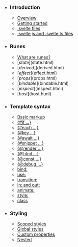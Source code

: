 -   ### Introduction
    
    -   [Overview](overview.html)
    -   [Getting started](getting-started.html)
    -   [.svelte files](svelte-files.html)
    -   [.svelte.js and .svelte.ts files](svelte-js-files.html)
-   ### Runes
    
    -   [What are runes?](what-are-runes.html)
    -   [$state]($state.html)
    -   [$derived]($derived.html)
    -   [$effect]($effect.html)
    -   [$props]($props.html)
    -   [$bindable]($bindable.html)
    -   [$inspect]($inspect.html)
    -   [$host]($host.html)
-   ### Template syntax
    
    -   [Basic markup](basic-markup.html)
    -   [{#if ...}](if.html)
    -   [{#each ...}](each.html)
    -   [{#key ...}](key.html)
    -   [{#await ...}](await.html)
    -   [{#snippet ...}](snippet.html)
    -   [{@render ...}](@render.html)
    -   [{@html ...}](@html.html)
    -   [{@const ...}](@const.html)
    -   [{@debug ...}](@debug.html)
    -   [bind:](bind.html)
    -   [use:](use.html)
    -   [transition:](transition.html)
    -   [in: and out:](in-and-out.html)
    -   [animate:](animate.html)
    -   [style:](style.html)
    -   [class](class.html)
-   ### Styling
    
    -   [Scoped styles](scoped-styles.html)
    -   [Global styles](global-styles.html)
    -   [Custom properties](custom-properties.html)
    -   [Nested <style> elements](nested-style-elements.html)
-   ### Special elements
    
    -   [<svelte:boundary>](svelte-boundary.html)
    -   [<svelte:window>](svelte-window.html)
    -   [<svelte:document>](svelte-document.html)
    -   [<svelte:body>](svelte-body.html)
    -   [<svelte:head>](svelte-head.html)
    -   [<svelte:element>](svelte-element.html)
    -   [<svelte:options>](svelte-options.html)
-   ### Runtime
    
    -   [Stores](stores.html)
    -   [Context](context.html)
    -   [Lifecycle hooks](lifecycle-hooks.html)
    -   [Imperative component API](imperative-component-api.html)
-   ### Misc
    
    -   [Testing](testing.html)
    -   [TypeScript](typescript.html)
    -   [Custom elements](custom-elements.html)
    -   [Svelte 4 migration guide](v4-migration-guide.html)
    -   [Svelte 5 migration guide](v5-migration-guide.html)
    -   [Frequently asked questions](faq.html)
-   ### Reference
    
    -   [svelte](svelte.html)
    -   [svelte/action](svelte-action.html)
    -   [svelte/animate](svelte-animate.html)
    -   [svelte/compiler](svelte-compiler.html)
    -   [svelte/easing](svelte-easing.html)
    -   [svelte/events](svelte-events.html)
    -   [svelte/legacy](svelte-legacy.html)
    -   [svelte/motion](svelte-motion.html)
    -   [svelte/reactivity/window](svelte-reactivity-window.html)
    -   [svelte/reactivity](svelte-reactivity.html)
    -   [svelte/server](svelte-server.html)
    -   [svelte/store](svelte-store.html)
    -   [svelte/transition](svelte-transition.html)
    -   [Compiler errors](compiler-errors.html)
    -   [Compiler warnings](compiler-warnings.html)
    -   [Runtime errors](runtime-errors.html)
    -   [Runtime warnings](runtime-warnings.html)
-   ### Legacy APIs
    
    -   [Overview](legacy-overview.html)
    -   [Reactive let/var declarations](legacy-let.html)
    -   [Reactive $: statements](legacy-reactive-assignments.html)
    -   [export let](legacy-export-let.html)
    -   [$$props and $$restProps](legacy-$$props-and-$$restProps.html)
    -   [on:](legacy-on.html)
    -   [<slot>](legacy-slots.html)
    -   [$$slots](legacy-$$slots.html)
    -   [<svelte:fragment>](legacy-svelte-fragment.html)
    -   [<svelte:component>](legacy-svelte-component.html)
    -   [<svelte:self>](legacy-svelte-self.html)
    -   [Imperative component API](legacy-component-api.html)

SvelteMisc

# Testing

### On this page

-   [Testing](testing.html)
-   [Unit and integration testing using Vitest](testing.html#Unit-and-integration-testing-using-Vitest)
-   [E2E tests using Playwright](testing.html#E2E-tests-using-Playwright)

Testing helps you write and maintain your code and guard against regressions. Testing frameworks help you with that, allowing you to describe assertions or expectations about how your code should behave. Svelte is unopinionated about which testing framework you use — you can write unit tests, integration tests, and end-to-end tests using solutions like [Vitest](https://vitest.dev/), [Jasmine](https://jasmine.github.io/), [Cypress](https://www.cypress.io/) and [Playwright](https://playwright.dev/).

## Unit and integration testing using Vitest[](testing.html#Unit-and-integration-testing-using-Vitest)

Unit tests allow you to test small isolated parts of your code. Integration tests allow you to test parts of your application to see if they work together. If you’re using Vite (including via SvelteKit), we recommend using [Vitest](https://vitest.dev/).

To get started, install Vitest:

npm install -D vitest

Then adjust your `vite.config.js`:

vite.config

import { `function defineConfig(config: UserConfig): UserConfig (+3 overloads)`defineConfig } from 'vitest/config';
export default `function defineConfig(config: UserConfig): UserConfig (+3 overloads)`defineConfig({
	// ...
	// Tell Vitest to use the `browser` entry points in `package.json` files, even though it's running in Node
	`UserConfig.resolve?: (ResolveOptions & {     alias?: AliasOptions; }) | undefined`

Configure resolver

resolve: `var process: NodeJS.Process`process.`NodeJS.Process.env: NodeJS.ProcessEnv`

The `process.env` property returns an object containing the user environment.
See [`environ(7)`](http://man7.org/linux/man-pages/man7/environ.7.html).

An example of this object looks like:

{
  TERM: 'xterm-256color',
  SHELL: '/usr/local/bin/bash',
  USER: 'maciej',
  PATH: '~/.bin/:/usr/bin:/bin:/usr/sbin:/sbin:/usr/local/bin',
  PWD: '/Users/maciej',
  EDITOR: 'vim',
  SHLVL: '1',
  HOME: '/Users/maciej',
  LOGNAME: 'maciej',
  _: '/usr/local/bin/node'
}

It is possible to modify this object, but such modifications will not be
reflected outside the Node.js process, or (unless explicitly requested)
to other `Worker` threads.
In other words, the following example would not work:

node -e 'process.env.foo = "bar"' &#x26;#x26;&#x26;#x26; echo $foo

While the following will:

import { env } from 'node:process';
env.foo = 'bar';
console.log(env.foo);

Assigning a property on `process.env` will implicitly convert the value
to a string. **This behavior is deprecated.** Future versions of Node.js may
throw an error when the value is not a string, number, or boolean.

import { env } from 'node:process';
env.test = null;
console.log(env.test);
// => 'null'
env.test = undefined;
console.log(env.test);
// => 'undefined'

Use `delete` to delete a property from `process.env`.

import { env } from 'node:process';
env.TEST = 1;
delete env.TEST;
console.log(env.TEST);
// => undefined

On Windows operating systems, environment variables are case-insensitive.

import { env } from 'node:process';
env.TEST = 1;
console.log(env.test);
// => 1

Unless explicitly specified when creating a `Worker` instance,
each `Worker` thread has its own copy of `process.env`, based on its
parent thread’s `process.env`, or whatever was specified as the `env` option
to the `Worker` constructor. Changes to `process.env` will not be visible
across `Worker` threads, and only the main thread can make changes that
are visible to the operating system or to native add-ons. On Windows, a copy of `process.env` on a `Worker` instance operates in a case-sensitive manner
unlike the main thread.

@sincev0.1.27

env.`string | undefined`VITEST
		? {
				`ResolveOptions.conditions?: string[] | undefined`conditions: ['browser']
			}
		: `var undefined`undefined
});

> If loading the browser version of all your packages is undesirable, because (for example) you also test backend libraries, [you may need to resort to an alias configuration](https://github.com/testing-library/svelte-testing-library/issues/222#issuecomment-1909993331)

You can now write unit tests for code inside your `.js/.ts` files:

multiplier.svelte.test

import { `function flushSync<T = void>(fn?: (() => T) | undefined): T`

Synchronously flush any pending updates.
Returns void if no callback is provided, otherwise returns the result of calling the callback.

flushSync } from 'svelte';
import { `const expect: ExpectStatic`expect, `const test: TestAPI`

Defines a test case with a given name and test function. The test function can optionally be configured with test options.

@paramname - The name of the test or a function that will be used as a test name.

@paramoptionsOrFn - Optional. The test options or the test function if no explicit name is provided.

@paramoptionsOrTest - Optional. The test function or options, depending on the previous parameters.

@throwsError If called inside another test function.

@example`ts // Define a simple test test('should add two numbers', () => {   expect(add(1, 2)).toBe(3); }); `

@example`ts // Define a test with options test('should subtract two numbers', { retry: 3 }, () => {   expect(subtract(5, 2)).toBe(3); }); `

test } from 'vitest';
import { `import multiplier`multiplier } from './multiplier.svelte.js';
`test<object>(name: string | Function, fn?: TestFunction<object> | undefined, options?: number | TestOptions): void (+2 overloads)`

Defines a test case with a given name and test function. The test function can optionally be configured with test options.

@paramname - The name of the test or a function that will be used as a test name.

@paramoptionsOrFn - Optional. The test options or the test function if no explicit name is provided.

@paramoptionsOrTest - Optional. The test function or options, depending on the previous parameters.

@throwsError If called inside another test function.

@example`ts // Define a simple test test('should add two numbers', () => {   expect(add(1, 2)).toBe(3); }); `

@example`ts // Define a test with options test('should subtract two numbers', { retry: 3 }, () => {   expect(subtract(5, 2)).toBe(3); }); `

test('Multiplier', () => {
	let `let double: any`double = `import multiplier`multiplier(0, 2);
	`expect<any>(actual: any, message?: string): Assertion<any> (+1 overload)`expect(`let double: any`double.value).`JestAssertion<any>.toEqual: <number>(expected: number) => void`

Used when you want to check that two objects have the same value.
This matcher recursively checks the equality of all fields, rather than checking for object identity.

@exampleexpect(user).toEqual({ name: 'Alice', age: 30 });

toEqual(0);
	`let double: any`double.set(5);
	`expect<any>(actual: any, message?: string): Assertion<any> (+1 overload)`expect(`let double: any`double.value).`JestAssertion<any>.toEqual: <number>(expected: number) => void`

Used when you want to check that two objects have the same value.
This matcher recursively checks the equality of all fields, rather than checking for object identity.

@exampleexpect(user).toEqual({ name: 'Alice', age: 30 });

toEqual(10);
});

multiplier.svelte

/**
 * @param {number} initial
 * @param {number} k
 */
export function `function multiplier(initial: number, k: number): {     readonly value: number;     set: (c: number) => void; }`

@paraminitial 

@paramk 

multiplier(`initial: number`

@paraminitial 

initial, `k: number`

@paramk 

k) {
	let `let count: number`count = `function $state<number>(initial: number): number (+1 overload) namespace $state`

Declares reactive state.

Example:

let count = $state(0);

[https://svelte.dev/docs/svelte/$state]($state.html)

@paraminitial The initial value

$state(`initial: number`

@paraminitial 

initial);
	return {
		get `value: number`value() {
			return `let count: number`count * `k: number`

@paramk 

k;
		},
		/** @param {number} c */
		`set: (c: number) => void`

@paramc 

set: (`c: number`

@paramc 

c) => {
			`let count: number`count = `c: number`

@paramc 

c;
		}
	};
}export function `function multiplier(initial: number, k: number): {     readonly value: number;     set: (c: number) => void; }`multiplier(`initial: number`initial: number, `k: number`k: number) {
	let `let count: number`count = `function $state<number>(initial: number): number (+1 overload) namespace $state`

Declares reactive state.

Example:

let count = $state(0);

[https://svelte.dev/docs/svelte/$state]($state.html)

@paraminitial The initial value

$state(`initial: number`initial);
	return {
		get `value: number`value() {
			return `let count: number`count * `k: number`k;
		},
		`set: (c: number) => void`set: (`c: number`c: number) => {
			`let count: number`count = `c: number`c;
		}
	};
}

### Using runes inside your test files[](testing.html#Unit-and-integration-testing-using-Vitest-Using-runes-inside-your-test-files)

Since Vitest processes your test files the same way as your source files, you can use runes inside your tests as long as the filename includes `.svelte`:

multiplier.svelte.test

import { `function flushSync<T = void>(fn?: (() => T) | undefined): T`

Synchronously flush any pending updates.
Returns void if no callback is provided, otherwise returns the result of calling the callback.

flushSync } from 'svelte';
import { `const expect: ExpectStatic`expect, `const test: TestAPI`

Defines a test case with a given name and test function. The test function can optionally be configured with test options.

@paramname - The name of the test or a function that will be used as a test name.

@paramoptionsOrFn - Optional. The test options or the test function if no explicit name is provided.

@paramoptionsOrTest - Optional. The test function or options, depending on the previous parameters.

@throwsError If called inside another test function.

@example`ts // Define a simple test test('should add two numbers', () => {   expect(add(1, 2)).toBe(3); }); `

@example`ts // Define a test with options test('should subtract two numbers', { retry: 3 }, () => {   expect(subtract(5, 2)).toBe(3); }); `

test } from 'vitest';
import { `import multiplier`multiplier } from './multiplier.svelte.js';
`test<object>(name: string | Function, fn?: TestFunction<object> | undefined, options?: number | TestOptions): void (+2 overloads)`

Defines a test case with a given name and test function. The test function can optionally be configured with test options.

@paramname - The name of the test or a function that will be used as a test name.

@paramoptionsOrFn - Optional. The test options or the test function if no explicit name is provided.

@paramoptionsOrTest - Optional. The test function or options, depending on the previous parameters.

@throwsError If called inside another test function.

@example`ts // Define a simple test test('should add two numbers', () => {   expect(add(1, 2)).toBe(3); }); `

@example`ts // Define a test with options test('should subtract two numbers', { retry: 3 }, () => {   expect(subtract(5, 2)).toBe(3); }); `

test('Multiplier', () => {
	let `let count: number`count = `function $state<0>(initial: 0): 0 (+1 overload) namespace $state`

Declares reactive state.

Example:

let count = $state(0);

[https://svelte.dev/docs/svelte/$state]($state.html)

@paraminitial The initial value

$state(0);
	let `let double: any`double = `import multiplier`multiplier(() => `let count: number`count, 2);
	`expect<any>(actual: any, message?: string): Assertion<any> (+1 overload)`expect(`let double: any`double.value).`JestAssertion<any>.toEqual: <number>(expected: number) => void`

Used when you want to check that two objects have the same value.
This matcher recursively checks the equality of all fields, rather than checking for object identity.

@exampleexpect(user).toEqual({ name: 'Alice', age: 30 });

toEqual(0);
	`let count: number`count = 5;
	`expect<any>(actual: any, message?: string): Assertion<any> (+1 overload)`expect(`let double: any`double.value).`JestAssertion<any>.toEqual: <number>(expected: number) => void`

Used when you want to check that two objects have the same value.
This matcher recursively checks the equality of all fields, rather than checking for object identity.

@exampleexpect(user).toEqual({ name: 'Alice', age: 30 });

toEqual(10);
});

multiplier.svelte

/**
 * @param {() => number} getCount
 * @param {number} k
 */
export function `function multiplier(getCount: () => number, k: number): {     readonly value: number; }`

@paramgetCount 

@paramk 

multiplier(`getCount: () => number`

@paramgetCount 

getCount, `k: number`

@paramk 

k) {
	return {
		get `value: number`value() {
			return `getCount: () => number`

@paramgetCount 

getCount() * `k: number`

@paramk 

k;
		}
	};
}export function `function multiplier(getCount: () => number, k: number): {     readonly value: number; }`multiplier(`getCount: () => number`getCount: () => number, `k: number`k: number) {
	return {
		get `value: number`value() {
			return `getCount: () => number`getCount() * `k: number`k;
		}
	};
}

If the code being tested uses effects, you need to wrap the test inside `$effect.root`:

logger.svelte.test

import { `function flushSync<T = void>(fn?: (() => T) | undefined): T`

Synchronously flush any pending updates.
Returns void if no callback is provided, otherwise returns the result of calling the callback.

flushSync } from 'svelte';
import { `const expect: ExpectStatic`expect, `const test: TestAPI`

Defines a test case with a given name and test function. The test function can optionally be configured with test options.

@paramname - The name of the test or a function that will be used as a test name.

@paramoptionsOrFn - Optional. The test options or the test function if no explicit name is provided.

@paramoptionsOrTest - Optional. The test function or options, depending on the previous parameters.

@throwsError If called inside another test function.

@example`ts // Define a simple test test('should add two numbers', () => {   expect(add(1, 2)).toBe(3); }); `

@example`ts // Define a test with options test('should subtract two numbers', { retry: 3 }, () => {   expect(subtract(5, 2)).toBe(3); }); `

test } from 'vitest';
import { `import logger`logger } from './logger.svelte.js';
`test<object>(name: string | Function, fn?: TestFunction<object> | undefined, options?: number | TestOptions): void (+2 overloads)`

Defines a test case with a given name and test function. The test function can optionally be configured with test options.

@paramname - The name of the test or a function that will be used as a test name.

@paramoptionsOrFn - Optional. The test options or the test function if no explicit name is provided.

@paramoptionsOrTest - Optional. The test function or options, depending on the previous parameters.

@throwsError If called inside another test function.

@example`ts // Define a simple test test('should add two numbers', () => {   expect(add(1, 2)).toBe(3); }); `

@example`ts // Define a test with options test('should subtract two numbers', { retry: 3 }, () => {   expect(subtract(5, 2)).toBe(3); }); `

test('Effect', () => {
	const `const cleanup: () => void`cleanup = `namespace $effect function $effect(fn: () => void | (() => void)): void`

Runs code when a component is mounted to the DOM, and then whenever its dependencies change, i.e. `$state` or `$derived` values.
The timing of the execution is after the DOM has been updated.

Example:

$effect(() => console.log('The count is now ' + count));

If you return a function from the effect, it will be called right before the effect is run again, or when the component is unmounted.

Does not run during server side rendering.

[https://svelte.dev/docs/svelte/$effect]($effect.html)

@paramfn The function to execute

$effect.`function $effect.root(fn: () => void | (() => void)): () => void`

The `$effect.root` rune is an advanced feature that creates a non-tracked scope that doesn’t auto-cleanup. This is useful for
nested effects that you want to manually control. This rune also allows for creation of effects outside of the component
initialisation phase.

Example:

&#x3C;script>
  let count = $state(0);
  const cleanup = $effect.root(() => {
	$effect(() => {
			console.log(count);
		})
	 return () => {
	   console.log('effect root cleanup');
			}
  });
&#x3C;/script>
&#x3C;button onclick={() => cleanup()}>cleanup&#x3C;/button>

[https://svelte.dev/docs/svelte/$effect#$effect.root]($effect.html#$effect.root)

root(() => {
		let `let count: number`count = `function $state<0>(initial: 0): 0 (+1 overload) namespace $state`

Declares reactive state.

Example:

let count = $state(0);

[https://svelte.dev/docs/svelte/$state]($state.html)

@paraminitial The initial value

$state(0);
		// logger uses an $effect to log updates of its input
		let `let log: any`log = `import logger`logger(() => `let count: number`count);
		// effects normally run after a microtask,
		// use flushSync to execute all pending effects synchronously
		`flushSync<void>(fn?: (() => void) | undefined): void`

Synchronously flush any pending updates.
Returns void if no callback is provided, otherwise returns the result of calling the callback.

flushSync();
		`expect<any>(actual: any, message?: string): Assertion<any> (+1 overload)`expect(`let log: any`log.value).`JestAssertion<any>.toEqual: <number[]>(expected: number[]) => void`

Used when you want to check that two objects have the same value.
This matcher recursively checks the equality of all fields, rather than checking for object identity.

@exampleexpect(user).toEqual({ name: 'Alice', age: 30 });

toEqual([0]);
		`let count: number`count = 1;
		`flushSync<void>(fn?: (() => void) | undefined): void`

Synchronously flush any pending updates.
Returns void if no callback is provided, otherwise returns the result of calling the callback.

flushSync();
		`expect<any>(actual: any, message?: string): Assertion<any> (+1 overload)`expect(`let log: any`log.value).`JestAssertion<any>.toEqual: <number[]>(expected: number[]) => void`

Used when you want to check that two objects have the same value.
This matcher recursively checks the equality of all fields, rather than checking for object identity.

@exampleexpect(user).toEqual({ name: 'Alice', age: 30 });

toEqual([0, 1]);
	});
	`const cleanup: () => void`cleanup();
});

logger.svelte

/**
 * @param {() => any} getValue
 */
export function `function logger(getValue: () => any): {     readonly value: any[]; }`

@paramgetValue 

logger(`getValue: () => any`

@paramgetValue 

getValue) {
	/** @type {any[]} */
	let `let log: any[]`

@type{any[]}

log = `function $state<never[]>(initial: never[]): never[] (+1 overload) namespace $state`

Declares reactive state.

Example:

let count = $state(0);

[https://svelte.dev/docs/svelte/$state]($state.html)

@paraminitial The initial value

$state([]);
	`function $effect(fn: () => void | (() => void)): void namespace $effect`

Runs code when a component is mounted to the DOM, and then whenever its dependencies change, i.e. `$state` or `$derived` values.
The timing of the execution is after the DOM has been updated.

Example:

$effect(() => console.log('The count is now ' + count));

If you return a function from the effect, it will be called right before the effect is run again, or when the component is unmounted.

Does not run during server side rendering.

[https://svelte.dev/docs/svelte/$effect]($effect.html)

@paramfn The function to execute

$effect(() => {
		`let log: any[]`

@type{any[]}

log.`Array<any>.push(...items: any[]): number`

Appends new elements to the end of an array, and returns the new length of the array.

@paramitems New elements to add to the array.

push(`getValue: () => any`

@paramgetValue 

getValue());
	});
	return {
		get `value: any[]`value() {
			return `let log: any[]`

@type{any[]}

log;
		}
	};
}export function `function logger(getValue: () => any): {     readonly value: any[]; }`logger(`getValue: () => any`getValue: () => any) {
	let `let log: any[]`log: any[] = `function $state<never[]>(initial: never[]): never[] (+1 overload) namespace $state`

Declares reactive state.

Example:

let count = $state(0);

[https://svelte.dev/docs/svelte/$state]($state.html)

@paraminitial The initial value

$state([]);
	`function $effect(fn: () => void | (() => void)): void namespace $effect`

Runs code when a component is mounted to the DOM, and then whenever its dependencies change, i.e. `$state` or `$derived` values.
The timing of the execution is after the DOM has been updated.

Example:

$effect(() => console.log('The count is now ' + count));

If you return a function from the effect, it will be called right before the effect is run again, or when the component is unmounted.

Does not run during server side rendering.

[https://svelte.dev/docs/svelte/$effect]($effect.html)

@paramfn The function to execute

$effect(() => {
		`let log: any[]`log.`Array<any>.push(...items: any[]): number`

Appends new elements to the end of an array, and returns the new length of the array.

@paramitems New elements to add to the array.

push(`getValue: () => any`getValue());
	});
	return {
		get `value: any[]`value() {
			return `let log: any[]`log;
		}
	};
}

### Component testing[](testing.html#Unit-and-integration-testing-using-Vitest-Component-testing)

It is possible to test your components in isolation using Vitest.

> Before writing component tests, think about whether you actually need to test the component, or if it’s more about the logic *inside* the component. If so, consider extracting out that logic to test it in isolation, without the overhead of a component

To get started, install jsdom (a library that shims DOM APIs):

npm install -D jsdom

Then adjust your `vite.config.js`:

vite.config

import { `function defineConfig(config: UserConfig): UserConfig (+3 overloads)`defineConfig } from 'vitest/config';
export default `function defineConfig(config: UserConfig): UserConfig (+3 overloads)`defineConfig({
	`UserConfig.plugins?: PluginOption[] | undefined`

Array of vite plugins to use.

plugins: [
		/* ... */
	],
	`UserConfig.test?: InlineConfig | undefined`

Options for Vitest

test: {
		// If you are testing components client-side, you need to setup a DOM environment.
		// If not all your files should have this environment, you can use a
		// `// @vitest-environment jsdom` comment at the top of the test files instead.
		`InlineConfig.environment?: VitestEnvironment | undefined`

Running environment

Supports ‘node’, ‘jsdom’, ‘happy-dom’, ‘edge-runtime’

If used unsupported string, will try to load the package `vitest-environment-${env}`

@default'node'

environment: 'jsdom'
	},
	// Tell Vitest to use the `browser` entry points in `package.json` files, even though it's running in Node
	`UserConfig.resolve?: (ResolveOptions & {     alias?: AliasOptions; }) | undefined`

Configure resolver

resolve: `var process: NodeJS.Process`process.`NodeJS.Process.env: NodeJS.ProcessEnv`

The `process.env` property returns an object containing the user environment.
See [`environ(7)`](http://man7.org/linux/man-pages/man7/environ.7.html).

An example of this object looks like:

{
  TERM: 'xterm-256color',
  SHELL: '/usr/local/bin/bash',
  USER: 'maciej',
  PATH: '~/.bin/:/usr/bin:/bin:/usr/sbin:/sbin:/usr/local/bin',
  PWD: '/Users/maciej',
  EDITOR: 'vim',
  SHLVL: '1',
  HOME: '/Users/maciej',
  LOGNAME: 'maciej',
  _: '/usr/local/bin/node'
}

It is possible to modify this object, but such modifications will not be
reflected outside the Node.js process, or (unless explicitly requested)
to other `Worker` threads.
In other words, the following example would not work:

node -e 'process.env.foo = "bar"' &#x26;#x26;&#x26;#x26; echo $foo

While the following will:

import { env } from 'node:process';
env.foo = 'bar';
console.log(env.foo);

Assigning a property on `process.env` will implicitly convert the value
to a string. **This behavior is deprecated.** Future versions of Node.js may
throw an error when the value is not a string, number, or boolean.

import { env } from 'node:process';
env.test = null;
console.log(env.test);
// => 'null'
env.test = undefined;
console.log(env.test);
// => 'undefined'

Use `delete` to delete a property from `process.env`.

import { env } from 'node:process';
env.TEST = 1;
delete env.TEST;
console.log(env.TEST);
// => undefined

On Windows operating systems, environment variables are case-insensitive.

import { env } from 'node:process';
env.TEST = 1;
console.log(env.test);
// => 1

Unless explicitly specified when creating a `Worker` instance,
each `Worker` thread has its own copy of `process.env`, based on its
parent thread’s `process.env`, or whatever was specified as the `env` option
to the `Worker` constructor. Changes to `process.env` will not be visible
across `Worker` threads, and only the main thread can make changes that
are visible to the operating system or to native add-ons. On Windows, a copy of `process.env` on a `Worker` instance operates in a case-sensitive manner
unlike the main thread.

@sincev0.1.27

env.`string | undefined`VITEST
		? {
				`ResolveOptions.conditions?: string[] | undefined`conditions: ['browser']
			}
		: `var undefined`undefined
});

After that, you can create a test file in which you import the component to test, interact with it programmatically and write expectations about the results:

component.test

import { `function flushSync<T = void>(fn?: (() => T) | undefined): T`

Synchronously flush any pending updates.
Returns void if no callback is provided, otherwise returns the result of calling the callback.

flushSync, `function mount<Props extends Record<string, any>, Exports extends Record<string, any>>(component: ComponentType<SvelteComponent<Props>> | Component<Props, Exports, any>, options: MountOptions<Props>): Exports`

Mounts a component to the given target and returns the exports and potentially the props (if compiled with `accessors: true`) of the component.
Transitions will play during the initial render unless the `intro` option is set to `false`.

mount, `function unmount(component: Record<string, any>, options?: {     outro?: boolean; } | undefined): Promise<void>`

Unmounts a component that was previously mounted using `mount` or `hydrate`.

Since 5.13.0, if `options.outro` is `true`, [transitions](transition.html) will play before the component is removed from the DOM.

Returns a `Promise` that resolves after transitions have completed if `options.outro` is true, or immediately otherwise (prior to 5.13.0, returns `void`).

import { mount, unmount } from 'svelte';
import App from './App.svelte';
const app = mount(App, { target: document.body });
// later...
unmount(app, { outro: true });

unmount } from 'svelte';
import { `const expect: ExpectStatic`expect, `const test: TestAPI`

Defines a test case with a given name and test function. The test function can optionally be configured with test options.

@paramname - The name of the test or a function that will be used as a test name.

@paramoptionsOrFn - Optional. The test options or the test function if no explicit name is provided.

@paramoptionsOrTest - Optional. The test function or options, depending on the previous parameters.

@throwsError If called inside another test function.

@example`ts // Define a simple test test('should add two numbers', () => {   expect(add(1, 2)).toBe(3); }); `

@example`ts // Define a test with options test('should subtract two numbers', { retry: 3 }, () => {   expect(subtract(5, 2)).toBe(3); }); `

test } from 'vitest';
import `type Component = SvelteComponent<Record<string, any>, any, any> const Component: LegacyComponentType`Component from './Component.svelte';
`test<object>(name: string | Function, fn?: TestFunction<object> | undefined, options?: number | TestOptions): void (+2 overloads)`

Defines a test case with a given name and test function. The test function can optionally be configured with test options.

@paramname - The name of the test or a function that will be used as a test name.

@paramoptionsOrFn - Optional. The test options or the test function if no explicit name is provided.

@paramoptionsOrTest - Optional. The test function or options, depending on the previous parameters.

@throwsError If called inside another test function.

@example`ts // Define a simple test test('should add two numbers', () => {   expect(add(1, 2)).toBe(3); }); `

@example`ts // Define a test with options test('should subtract two numbers', { retry: 3 }, () => {   expect(subtract(5, 2)).toBe(3); }); `

test('Component', () => {
	// Instantiate the component using Svelte's `mount` API
	const `const component: {     $on?(type: string, callback: (e: any) => void): () => void;     $set?(props: Partial<Record<string, any>>): void; } & Record<string, any>`component = `mount<Record<string, any>, {     $on?(type: string, callback: (e: any) => void): () => void;     $set?(props: Partial<Record<string, any>>): void; } & Record<...>>(component: ComponentType<...> | Component<...>, options: MountOptions<...>): {     ...; } & Record<...>`

Mounts a component to the given target and returns the exports and potentially the props (if compiled with `accessors: true`) of the component.
Transitions will play during the initial render unless the `intro` option is set to `false`.

mount(`const Component: LegacyComponentType`Component, {
		`target: Document | Element | ShadowRoot`

Target element where the component will be mounted.

target: `var document: Document`

[MDN Reference](https://developer.mozilla.org/docs/Web/API/Window/document)

document.`Document.body: HTMLElement`

Specifies the beginning and end of the document body.

[MDN Reference](https://developer.mozilla.org/docs/Web/API/Document/body)

body, // `document` exists because of jsdom
		`props?: Record<string, any> | undefined`

Component properties.

props: { `initial: number`initial: 0 }
	});
	`expect<string>(actual: string, message?: string): Assertion<string> (+1 overload)`expect(`var document: Document`

[MDN Reference](https://developer.mozilla.org/docs/Web/API/Window/document)

document.`Document.body: HTMLElement`

Specifies the beginning and end of the document body.

[MDN Reference](https://developer.mozilla.org/docs/Web/API/Document/body)

body.`InnerHTML.innerHTML: string`

[MDN Reference](https://developer.mozilla.org/docs/Web/API/Element/innerHTML)

innerHTML).`JestAssertion<string>.toBe: <string>(expected: string) => void`

Checks that a value is what you expect. It calls `Object.is` to compare values.
Don’t use `toBe` with floating-point numbers.

@exampleexpect(result).toBe(42);
expect(status).toBe(true);

toBe('<button>0</button>');
	// Click the button, then flush the changes so you can synchronously write expectations
	`var document: Document`

[MDN Reference](https://developer.mozilla.org/docs/Web/API/Window/document)

document.`Document.body: HTMLElement`

Specifies the beginning and end of the document body.

[MDN Reference](https://developer.mozilla.org/docs/Web/API/Document/body)

body.`ParentNode.querySelector<"button">(selectors: "button"): HTMLButtonElement | null (+4 overloads)`

Returns the first element that is a descendant of node that matches selectors.

[MDN Reference](https://developer.mozilla.org/docs/Web/API/Document/querySelector)

querySelector('button').`HTMLElement.click(): void`

[MDN Reference](https://developer.mozilla.org/docs/Web/API/HTMLElement/click)

click();
	`flushSync<void>(fn?: (() => void) | undefined): void`

Synchronously flush any pending updates.
Returns void if no callback is provided, otherwise returns the result of calling the callback.

flushSync();
	`expect<string>(actual: string, message?: string): Assertion<string> (+1 overload)`expect(`var document: Document`

[MDN Reference](https://developer.mozilla.org/docs/Web/API/Window/document)

document.`Document.body: HTMLElement`

Specifies the beginning and end of the document body.

[MDN Reference](https://developer.mozilla.org/docs/Web/API/Document/body)

body.`InnerHTML.innerHTML: string`

[MDN Reference](https://developer.mozilla.org/docs/Web/API/Element/innerHTML)

innerHTML).`JestAssertion<string>.toBe: <string>(expected: string) => void`

Checks that a value is what you expect. It calls `Object.is` to compare values.
Don’t use `toBe` with floating-point numbers.

@exampleexpect(result).toBe(42);
expect(status).toBe(true);

toBe('<button>1</button>');
	// Remove the component from the DOM
	`function unmount(component: Record<string, any>, options?: {     outro?: boolean; } | undefined): Promise<void>`

Unmounts a component that was previously mounted using `mount` or `hydrate`.

Since 5.13.0, if `options.outro` is `true`, [transitions](transition.html) will play before the component is removed from the DOM.

Returns a `Promise` that resolves after transitions have completed if `options.outro` is true, or immediately otherwise (prior to 5.13.0, returns `void`).

import { mount, unmount } from 'svelte';
import App from './App.svelte';
const app = mount(App, { target: document.body });
// later...
unmount(app, { outro: true });

unmount(`const component: {     $on?(type: string, callback: (e: any) => void): () => void;     $set?(props: Partial<Record<string, any>>): void; } & Record<string, any>`component);
});

While the process is very straightforward, it is also low level and somewhat brittle, as the precise structure of your component may change frequently. Tools like [@testing-library/svelte](https://testing-library.com/docs/svelte-testing-library/intro/) can help streamline your tests. The above test could be rewritten like this:

component.test

import { `function render<C extends unknown, Q extends Queries = typeof import("/vercel/path0/node_modules/.pnpm/@testing-library+dom@10.4.0/node_modules/@testing-library/dom/types/queries")>(Component: ComponentType<...>, options?: SvelteComponentOptions<C>, renderOptions?: RenderOptions<Q>): RenderResult<C, Q>`

Render a component into the document.

@template{import('./component-types.js').Component} C

@template{import('@testing-library/dom').Queries} [Q=typeof import('@testing-library/dom').queries]

@paramComponent - The component to render.

@paramoptions - Customize how Svelte renders the component.

@paramrenderOptions - Customize how Testing Library sets up the document and binds queries.

@returnsThe rendered component and bound testing functions.

render, `const screen: Screen<typeof import("/vercel/path0/node_modules/.pnpm/@testing-library+dom@10.4.0/node_modules/@testing-library/dom/types/queries")>`screen } from '@testing-library/svelte';
import `const userEvent: {     readonly setup: typeof setupMain;     readonly clear: typeof clear;     readonly click: typeof click;     readonly copy: typeof copy;     ... 12 more ...;     readonly tab: typeof tab; }`userEvent from '@testing-library/user-event';
import { `const expect: ExpectStatic`expect, `const test: TestAPI`

Defines a test case with a given name and test function. The test function can optionally be configured with test options.

@paramname - The name of the test or a function that will be used as a test name.

@paramoptionsOrFn - Optional. The test options or the test function if no explicit name is provided.

@paramoptionsOrTest - Optional. The test function or options, depending on the previous parameters.

@throwsError If called inside another test function.

@example`ts // Define a simple test test('should add two numbers', () => {   expect(add(1, 2)).toBe(3); }); `

@example`ts // Define a test with options test('should subtract two numbers', { retry: 3 }, () => {   expect(subtract(5, 2)).toBe(3); }); `

test } from 'vitest';
import `type Component = SvelteComponent<Record<string, any>, any, any> const Component: LegacyComponentType`Component from './Component.svelte';
`test<object>(name: string | Function, fn?: TestFunction<object> | undefined, options?: number | TestOptions): void (+2 overloads)`

Defines a test case with a given name and test function. The test function can optionally be configured with test options.

@paramname - The name of the test or a function that will be used as a test name.

@paramoptionsOrFn - Optional. The test options or the test function if no explicit name is provided.

@paramoptionsOrTest - Optional. The test function or options, depending on the previous parameters.

@throwsError If called inside another test function.

@example`ts // Define a simple test test('should add two numbers', () => {   expect(add(1, 2)).toBe(3); }); `

@example`ts // Define a test with options test('should subtract two numbers', { retry: 3 }, () => {   expect(subtract(5, 2)).toBe(3); }); `

test('Component', async () => {
	const `const user: UserEvent`user = `const userEvent: {     readonly setup: typeof setupMain;     readonly clear: typeof clear;     readonly click: typeof click;     readonly copy: typeof copy;     ... 12 more ...;     readonly tab: typeof tab; }`userEvent.`setup: (options?: Options) => UserEvent`

Start a “session” with userEvent.
All APIs returned by this function share an input device state and a default configuration.

setup();
	`render<SvelteComponent<Record<string, any>, any, any>, typeof import("/vercel/path0/node_modules/.pnpm/@testing-library+dom@10.4.0/node_modules/@testing-library/dom/types/queries")>(Component: ComponentType<...>, options?: SvelteComponentOptions<...> | undefined, renderOptions?: RenderOptions<...> | undefined): RenderResult<...>`

Render a component into the document.

@template{import('./component-types.js').Component} C

@template{import('@testing-library/dom').Queries} [Q=typeof import('@testing-library/dom').queries]

@paramComponent - The component to render.

@paramoptions - Customize how Svelte renders the component.

@paramrenderOptions - Customize how Testing Library sets up the document and binds queries.

@returnsThe rendered component and bound testing functions.

render(`const Component: LegacyComponentType`Component);
	const `const button: HTMLElement`button = `const screen: Screen<typeof import("/vercel/path0/node_modules/.pnpm/@testing-library+dom@10.4.0/node_modules/@testing-library/dom/types/queries")>`screen.`getByRole<HTMLElement>(role: ByRoleMatcher, options?: ByRoleOptions | undefined): HTMLElement (+1 overload)`getByRole('button');
	`expect<HTMLElement>(actual: HTMLElement, message?: string): Assertion<HTMLElement> (+1 overload)`expect(`const button: HTMLElement`button).toHaveTextContent(0);
	await `const user: UserEvent`user.`click: (element: Element) => Promise<void>`click(`const button: HTMLElement`button);
	`expect<HTMLElement>(actual: HTMLElement, message?: string): Assertion<HTMLElement> (+1 overload)`expect(`const button: HTMLElement`button).toHaveTextContent(1);
});

When writing component tests that involve two-way bindings, context or snippet props, it’s best to create a wrapper component for your specific test and interact with that. `@testing-library/svelte` contains some [examples](https://testing-library.com/docs/svelte-testing-library/example).

## E2E tests using Playwright[](testing.html#E2E-tests-using-Playwright)

E2E (short for ‘end to end’) tests allow you to test your full application through the eyes of the user. This section uses [Playwright](https://playwright.dev/) as an example, but you can also use other solutions like [Cypress](https://www.cypress.io/) or [NightwatchJS](https://nightwatchjs.org/).

To get started with Playwright, either install it via [the VS Code extension](https://playwright.dev/docs/getting-started-vscode), or install it from the command line using `npm init playwright`. It is also part of the setup CLI when you run `npx sv create`.

After you’ve done that, you should have a `tests` folder and a Playwright config. You may need to adjust that config to tell Playwright what to do before running the tests - mainly starting your application at a certain port:

playwright.config

const `const config: {     webServer: {         command: string;         port: number;     };     testDir: string;     testMatch: RegExp; }`config = {
	`webServer: {     command: string;     port: number; }`webServer: {
		`command: string`command: 'npm run build && npm run preview',
		`port: number`port: 4173
	},
	`testDir: string`testDir: 'tests',
	`testMatch: RegExp`testMatch: /(.+\.)?(test|spec)\.[jt]s/
};
export default `const config: {     webServer: {         command: string;         port: number;     };     testDir: string;     testMatch: RegExp; }`config;

You can now start writing tests. These are totally unaware of Svelte as a framework, so you mainly interact with the DOM and write assertions.

tests/hello-world.spec

import { `import expect`expect, `import test`test } from '@playwright/test';
`import test`test('home page has expected h1', async ({ page }) => {
	await `page: any`page.goto('/');
	await `import expect`expect(`page: any`page.locator('h1')).toBeVisible();
});

[Edit this page on GitHub](https://github.com/sveltejs/svelte/edit/main/documentation/docs/07-misc/02-testing.md)

previous next

[Imperative component API](imperative-component-api.html) [TypeScript](typescript.html)